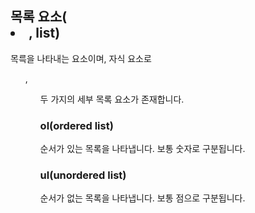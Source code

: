 ## 목록 요소(<li>, list)

목륵을 나타내는 요소이며, 자식 요소로 <ol>, <ul> 두 가지의 세부 목록 요소가 존재합니다.

### ol(ordered list)

순서가 있는 목록을 나타냅니다. 보통 숫자로 구분됩니다.

### ul(unordered list)

순서가 없는 목록을 나타냅니다. 보통 점으로 구분됩니다.
